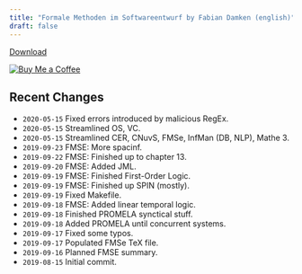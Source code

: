 ```yaml
---
title: "Formale Methoden im Softwareentwurf by Fabian Damken (english)"
draft: false
---
```


[Download](fmse-summary.pdf)

[![Buy Me a Coffee](https://img.buymeacoffee.com/button-api/?text=Buy%20Me%20a%20Coffee&emoji=&slug=fdamken&button_colour=FFDD00&font_colour=000000&font_family=Cookie&outline_colour=000000&coffee_colour=ffffff)](https://www.buymeacoffee.com/fdamken)

## Recent Changes
- `2020-05-15` Fixed errors introduced by malicious RegEx.
- `2020-05-15` Streamlined OS, VC.
- `2020-05-15` Streamlined CER, CNuvS, FMSe, InfMan (DB, NLP), Mathe 3.
- `2019-09-23` FMSE: More spacinf.
- `2019-09-22` FMSE: Finished up to chapter 13.
- `2019-09-20` FMSE: Added JML.
- `2019-09-19` FMSE: Finished First-Order Logic.
- `2019-09-19` FMSE: Finished up SPIN (mostly).
- `2019-09-19` Fixed Makefile.
- `2019-09-18` FMSE: Added linear temporal logic.
- `2019-09-18` Finished PROMELA synctical stuff.
- `2019-09-18` Added PROMELA until concurrent systems.
- `2019-09-17` Fixed some typos.
- `2019-09-17` Populated FMSe TeX file.
- `2019-09-16` Planned FMSE summary.
- `2019-08-15` Initial commit.
